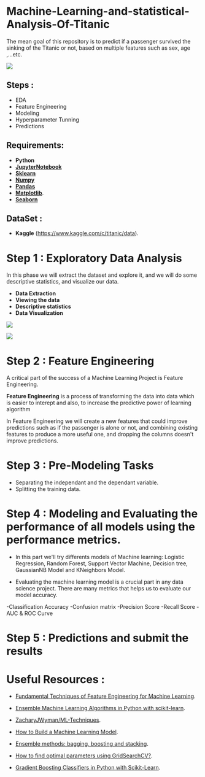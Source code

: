 # Machine-Learning-and-statistical-Analysis-Of-Titanic
The mean goal of this repository is to predict if a passenger survived the sinking of the Titanic or not, based on multiple features such as sex, age ,...etc.


![ ](https://scontent-arn2-2.xx.fbcdn.net/v/t1.0-9/57429716_2030860760555937_2750062083545497600_n.jpg?_nc_cat=100&ccb=2&_nc_sid=8bfeb9&_nc_ohc=y5d_WudgJy0AX9PNi5o&_nc_ht=scontent-arn2-2.xx&oh=a630ca82a715594c37e77c981b2f0b12&oe=6004F26F)

## Steps :

- EDA
- Feature Engineering
- Modeling
- Hyperparameter Tunning
- Predictions


## Requirements:

- __Python__
- [__JupyterNotebook__](https://jupyter.org/install)
- [__Sklearn__](https://scikit-learn.org/stable/install.html)
- [__Numpy__](https://numpy.org/install/)
- [__Pandas__](https://pandas.pydata.org/pandas-docs/stable/getting_started/install.html)
- [__Matplotlib__](https://matplotlib.org/3.3.2/users/installing.html).
- [__Seaborn__](https://seaborn.pydata.org/installing.html)


## DataSet :

- __Kaggle__ (https://www.kaggle.com/c/titanic/data).

# Step 1 : Exploratory Data Analysis

In this phase we will extract the dataset and explore it, and we will do some descriptive statistics, and visualize our data.

 - __Data Extraction__
 - __Viewing the data__
 - __Descriptive statistics__
 - __Data Visualization__
 
  ![](https://www.kaggleusercontent.com/kf/45328398/eyJhbGciOiJkaXIiLCJlbmMiOiJBMTI4Q0JDLUhTMjU2In0..RYRkrmeMA1tPmW4_EhoXNA.2xvrqL1jyjnFThTkGo8td9BpC4bzGs55TNYb5Ko7bP1N-g3_WGRq4WuYjZ6pdrmWbQS3193g9HL1pjWg7ki66SWE-z5tunnysy41V7m7F094D--PIJl7-OjVr1aSUgBzkH_CFbOYW2Zc6MBvgy1Xrh1xwARn8G7sabU6y2drErclMRZXM-ZXwnThhOmj_yJH6GM1_338RxKqmpZlbKDeLwdj2q6u9jDjlGsjLPn625ksMS-BPcDqQl74x8Y8t8FQjHP2oL9WD9lO_2rD4qo3iKwDAwhGj-CTG4lyCf7wRKWgTq0dvosjHeXyqqzcUKecyeE8i7bxVuCxoHEJvH1oVncZTVt06L_fPTpKmaguM60bdtbEWXqeM4KTDEH99oC3R7127ARol_NCaUbyld4QQV5Srq6WAwk8vJOGA1yqP8l513ge7esXdBuuCKXBKuSCJkf2cePkRamWYddb359lDLQIGGN2Zm_1V5YLIwhcIpilWLj8qyj9x1E5GIwgjeRQd_3KlBiJpBiFbG8HYVBQgUe0vNvAWUbzrSYnBRzwlxwIYR76rOU-OP4-iDKSONfGrfRq3j60fEtIFkyhThUnjxDAEfaX_dE-7grzLhkM_NTzXAYpV_4iErcbfuSK6MZJxadPrRmDiZKfKGcAx07whsVUdLnQG8-qSvZA7yTNc4SYFEV1TAKtp_SctUic8tWe.ATpeN3FaSOZOH_sPsDZuUg/__results___files/__results___26_1.png)
  
  
![](https://www.kaggleusercontent.com/kf/45328398/eyJhbGciOiJkaXIiLCJlbmMiOiJBMTI4Q0JDLUhTMjU2In0..ozUvT0OQ6up7FnzalgqK2w.qmRBeybR_4EAu7ALz8TCmeyzt5KxLgMQWZeO2n_nf7HQ8Tjk0lgyk-cRf3ffaRtzHwjKdV5_YY0P9Yac0ATUHjxGwK9wiPBy3rPjICUwTQ3OGadj_d83wehZbtBhFUNTkvuI5BPRaTQkL--xVf_YjyEU6l7miworc3M63-s1PU4_RbzUZeRfuyaBrAPHbe4fK3a8zMM2-Xvk1wqr3RXVCsXhNtngMgDt1Dx66nhXMM_JMSDkiWdWZmVWGEHmfut99Wd8Kj4zOo1VmYDZR4uTRi1JtfLiRDq3Rto3R3SxdHiYvVxsLRoxrotlmdLitA13mO7GmmQtc_5GDFpnxN9AtGdT45I7-gTVI5-h1Fk_QeaQJfsaC7UM6u2XHEXN8br90NoimEH-n5-sdD76gFi2DiiYJASaEFXNcBjVc5qN9L-5I0huiVFUrCoeXgzEwbQocfA0lQknWLG_CulrEbVsVW2e7KXHaRpYs0Tn4wedo_r2H5eVAZFj3ypGt9JaDLgi7EfwSI__wT5n2YyxzTFvGXtcBeRbPgUMM5NY5wMA_9dfAVCjbja415obZFjFUa4adLgiQEC4lSn0P4jMwoE0Glog01akw9hklHlNGf6B4Zen_odf72t4w0tWJbAZXS5-yGIIzRS_kvknn3Xqvf77BiuPqyD6GX8KdU8O5NYXEgQ2JOIjzfTBeosFc24TlUxK.k6hHdA7NvvRlLAzVHS0Gog/__results___files/__results___40_0.png)

# Step 2 : Feature Engineering

A critical part of the success of a Machine Learning Project is Feature Engineering. 

__Feature Engineering__ is a process of transforming the data into data which is easier to interept and also, to increase the predictive power of learning algorithm

In Feature Engineering we will create a new features that could improve predictions such as if the passenger is alone or not,
and combining existing features to produce a more useful one, and dropping the columns doesn't improve predictions.


# Step 3 : Pre-Modeling Tasks

- Separating the independant and the dependant variable.
- Splitting the training data.

# Step 4 : Modeling and Evaluating the performance of all models using the performance metrics.

- In this part we'll try differents models of Machine learning: Logistic Regression, Random Forest, Support Vector Machine, Decision tree, GaussianNB Model and KNeighbors Model.

- Evaluating the machine learning model is a crucial part in any data science project. There are many metrics that helps us to evaluate our model accuracy.

-Classification Accuracy
-Confusion matrix
-Precision Score
-Recall Score
-AUC & ROC Curve


# Step 5 : Predictions and submit the results
 
 

# Useful Resources :

- [Fundamental Techniques of Feature Engineering for Machine Learning](https://towardsdatascience.com/feature-engineering-for-machine-learning-3a5e293a5114).

- [Ensemble Machine Learning Algorithms in Python with scikit-learn](https://machinelearningmastery.com/ensemble-machine-learning-algorithms-python-scikit-learn/).

- [ZacharyJWyman/ML-Techniques](https://github.com/ZacharyJWyman/ML-Techniques).

- [How to Build a Machine Learning Model](https://towardsdatascience.com/how-to-build-a-machine-learning-model-439ab8fb3fb1).

- [Ensemble methods: bagging, boosting and stacking](https://towardsdatascience.com/ensemble-methods-bagging-boosting-and-stacking-c9214a10a205).

- [How to find optimal parameters using GridSearchCV?](https://www.dezyre.com/recipes/find-optimal-parameters-using-gridsearchcv).

- [Gradient Boosting Classifiers in Python with Scikit-Learn](https://stackabuse.com/gradient-boosting-classifiers-in-python-with-scikit-learn/).
